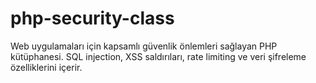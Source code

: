 # php-security-class
Web uygulamaları için kapsamlı güvenlik önlemleri sağlayan PHP kütüphanesi. SQL injection, XSS saldırıları, rate limiting ve veri şifreleme özelliklerini içerir.
